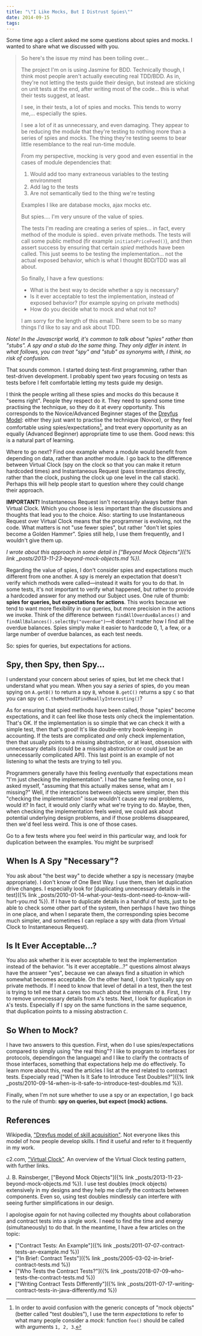 ```yaml
---
title: "\"I Like Mocks, But I Distrust Spies\""
date: 2014-09-15
tags: 
---
```

Some time ago a client asked me some questions about spies and mocks. I wanted to share what we discussed with you.

> So here's the issue my mind has been toiling over...
>
> The project I'm on is using Jasmine for BDD. Technically though, I think most people aren't actually executing real TDD/BDD. As in, they're not letting the tests guide their design, but instead are sticking on unit tests at the end, after writing most of the code... this is what their tests suggest, at least.
>
> I see, in their tests, a lot of spies and mocks. This tends to worry me,... especially the spies.
>
> I see a lot of it as unnecessary, and even damaging. They appear to be reducing the module that they're testing to nothing more than a series of spies and mocks. The thing they're testing seems to bear little resemblance to the real run-time module. 
>
> From my perspective, mocking is very good and even essential in the cases of module dependencies that:
> 
> 1. Would add too many extraneous variables to the testing environment
> 2. Add lag to the tests
> 3. Are not semantically tied to the thing we're testing
> 
> Examples I like are database mocks, ajax mocks etc. 
> 
> But spies.... I'm very unsure of the value of spies. 
> 
> The tests I'm reading are creating a series of spies... in fact, every method of the module is spied.. even private methods. The tests will call some public method (fir example `initiatePriceFeed()`), and then assert success by ensuring that certain *spied* methods have been called. This just seems to be testing the implementation... not the actual exposed behavior, which is what I thought BDD/TDD was all about.
> 
> So finally, I have a few questions:
> 
> * What is the best way to decide whether a spy is necessary?
> * Is it ever acceptable to test the implementation, instead of exposed behavior? (for example spying on private methods)
> * How do you decide what to mock and what not to?
> 
> I am sorry for the length of this email. There seem to be so many things I'd like to say and ask about TDD.

*Note! In the Javascript world, it's common to talk about "spies" rather than "stubs". A spy and a stub do the same thing. They only differ in intent. In what follows, you can treat "spy" and "stub" as synonyms with, I think, no risk of confusion.*

That sounds common. I started doing test-first programming, rather than test-driven development. I probably spent two years focusing on tests as tests before I felt comfortable letting my tests guide my design.

I think the people writing all these spies and mocks do this because it "seems right". People they respect do it. They need to spend some time practising the technique, so they do it at every opportunity. This corresponds to the Novice/Advanced Beginner stages of the [Dreyfus Model](https://bit.ly/dreyfus-novice): either they just want to practise the technique (Novice), or they feel comfortable using spies/expectations[^expectation-equals-mock], and treat every opportunity as an equally (Advanced Beginner) appropriate time to use them. Good news: this is a natural part of learning.

[^expectation-equals-mock]: In order to avoid confusion with the generic concepts of "mock objects" (better called "test doubles"), I use the term *expectations* to refer to what many people consider a *mock*: function `foo()` should be called with arguments `1, 2, 3`.

Where to go next? Find one example where a module would benefit from depending on data, rather than another module. I go back to the difference between Virtual Clock (spy on the clock so that you can make it return hardcoded times) and Instantaneous Request (pass timestamps directly, rather than the clock, pushing the clock up one level in the call stack). Perhaps this will help people start to question where they could change their approach.

**IMPORTANT!** Instantaneous Request isn't necessarily always better than Virtual Clock. Which you choose is less important than the discussions and thoughts that lead you to the choice. Also: starting to use Instantaneous Request over Virtual Clock means that the programmer is evolving, not the code. What matters is not "use fewer spies", but rather "don't let spies become a Golden Hammer". Spies still help, I use them frequently, and I wouldn't give them up.

*I wrote about this approach in some detail in ["Beyond Mock Objects"]({% link _posts/2013-11-23-beyond-mock-objects.md %}).*

Regarding the value of spies, I don't consider spies and expectations much different from one another. A spy is merely an expectation that doesn't verify which methods were called&mdash;instead it waits for you to do that. In some tests, it's not important to verify what happened, but rather to provide a hardcoded answer for any method our Subject uses. One rule of thumb: **spies for queries, but expectations for actions**. This works because we tend to want more flexibility in our queries, but more precision in the actions we invoke. Think of the difference between `findAllOverdueBalances()` and `findAllBalances().selectBy("overdue")`&mdash;it doesn't matter how I find all the overdue balances. Spies simply make it easier to hardcode 0, 1, a few, or a large number of overdue balances, as each test needs.

So: spies for queries, but expectations for actions.

## Spy, then Spy, then Spy...

I understand your concern about series of spies, but let me check that I understand what you mean. When you say a *series* of spies, do you mean spying on `A.getB()` to return a spy `B`, whose `B.getC()` returns a spy `C` so that you can spy on `C.theMethodIFindReallyInteresting()`?

As for ensuring that spied methods have been called, those "spies" become expectations, and it can feel like those tests only check the implementation. That's OK. If the implementation is so simple that we can check it with a simple test, then that's good! It's like double-entry book-keeping in accounting. If the tests are complicated *and* only check implementation, then that usually points to a missing abstraction, or at least, obsession with unnecessary details (could be a missing abstraction or could just be an unnecessarily complicated API). This last point is an example of not listening to what the tests are trying to tell you.

Programmers generally have this feeling *eventually* that expectations mean "I'm just checking the implementation". I had the same feeling once, so I asked myself, "assuming that this actually makes sense, what am I missing?" Well, if the interactions between objects were simpler, then this "checking the implementation" issue wouldn't cause any real problems, would it? In fact, it would only clarify what we're trying to do. Maybe, then, when checking the implementation feels weird, we could ask about potential underlying design problems, and if those problems disappeared, then we'd feel less weird. This is one of those cases.

Go to a few tests where you feel weird in this particular way, and look for duplication between the examples. You might be surprised!

## When Is A Spy "Necessary"?

You ask about "the best way" to decide whether a spy is necessary (maybe appropriate). I don't know of One Best Way. I use them, then let duplication drive changes. I especially look for [duplicating unnecessary details in the test]({% link _posts/2010-01-14-what-your-tests-dont-need-to-know-will-hurt-you.md %}). If I have to duplicate details in a handful of tests, just to be able to check some other part of the system, then perhaps I have two things in one place, and when I separate them, the corresponding spies become much simpler, and sometimes I can replace a spy with data (from Virtual Clock to Instantaneous Request).

## Is It Ever Acceptable...?

You also ask whether it is ever acceptable to test the implementation instead of the behavior. "Is it ever acceptable…?" questions almost always have the answer "yes", because we can always find a situation in which somewhat becomes acceptable. On the other hand, I don't typically spy on private methods. If I need to know that level of detail in a test, then the test is trying to tell me that `A` cares too much about the internals of `B`. First, I try to remove unnecessary details from `A`'s tests. Next, I look for duplication in `A`'s tests. Especially if I spy on the same functions in the same sequence, that duplication points to a missing abstraction `C`.
 
## So When to Mock?

I have two answers to this question. First, when do I use spies/expectations compared to simply using "the real thing"? I like to program to interfaces (or protocols, dependingon the language) and I like to clarify the contracts of those interfaces, something that expectations help me do effectively. To learn more about this, read the articles I list at the end related to contract tests. Especially read ["When Is It Safe to Introduce Test Doubles?"]({% link _posts/2010-09-14-when-is-it-safe-to-introduce-test-doubles.md %}).

Finally, when I'm not sure whether to use a spy or an expectation, I go back to the rule of thumb: **spy on queries, but expect (mock) actions.**

## References

Wikipedia, ["Dreyfus model of skill acquisition"](https://bit.ly/dreyfus-novice). Not everyone likes this model of how people develop skills. I find it useful and refer to it frequently in my work.

c2.com, ["Virtual Clock"](https://c2.com/cgi/wiki?VirtualClock). An overview of the Virtual Clock testing pattern, with further links.

J. B. Rainsberger, ["Beyond Mock Objects"]({% link _posts/2013-11-23-beyond-mock-objects.md %}). I use test doubles (mock objects) extensively in my designs and they help me clarify the contracts between components. Even so, using test doubles mindlessly can interfere with seeing further simplifications in our design.

I apologise *again* for not having collected my thoughts about collaboration and contract tests into a single work. I need to find the time and energy (simultaneously) to do that. In the meantime, I have a few articles on the topic:

* ["Contract Tests: An Example"]({% link _posts/2011-07-07-contract-tests-an-example.md %})
* ["In Brief: Contract Tests"]({% link _posts/2005-03-02-in-brief-contract-tests.md %})
* ["Who Tests the Contract Tests?"]({% link _posts/2018-07-09-who-tests-the-contract-tests.md %})
* ["Writing Contract Tests Differently"]({% link _posts/2011-07-17-writing-contract-tests-in-java-differently.md %})
